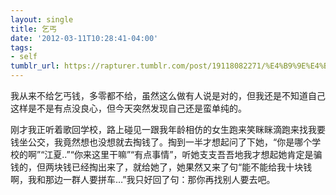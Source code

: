 ```yaml
---
layout: single
title: 乞丐
date: '2012-03-11T10:28:41-04:00'
tags:
- self
tumblr_url: https://rapturer.tumblr.com/post/19118082271/%E4%B9%9E%E4%B8%90
---
```

我从来不给乞丐钱，多零都不给，虽然这么做有人说是对的，但我还是不知道自己这样是不是有点没良心，但今天突然发现自己还是蛮单纯的。

刚才我正听着歌回学校，路上碰见一跟我年龄相仿的女生跑来笑眯眯滴跑来找我要钱坐公交，我竟然想也没想就去掏钱了。掏到一半才想起问了下她，“你是哪个学校的啊”“江夏..”“你来这里干嘛”“有点事情”，听她支支吾吾地我才想起她肯定是骗钱的，但两块钱已经掏出来了，就给她了，她果然又来了句“能不能给我十块钱啊，我和那边一群人要拼车…”我只好回了句：那你再找别人要去吧。

